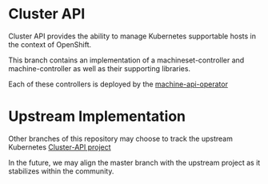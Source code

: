 # Cluster API

Cluster API provides the ability to manage Kubernetes supportable hosts in the
context of OpenShift.

This branch contains an implementation of a machineset-controller and
machine-controller as well as their supporting libraries.

Each of these controllers is deployed by the
[machine-api-operator](https://github.com/openshift/machine-api-operator)

# Upstream Implementation
Other branches of this repository may choose to track the upstream
Kubernetes [Cluster-API project](https://github.com/kubernetes-sigs/cluster-api)

In the future, we may align the master branch with the upstream project as it
stabilizes within the community.
